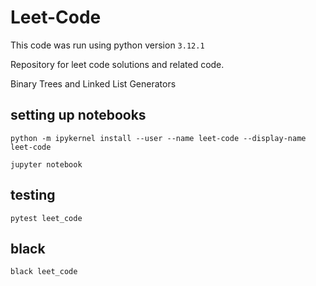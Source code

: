 # Leet-Code
This code was run using python version `3.12.1`

Repository for leet code solutions and related code.

Binary Trees and Linked List Generators


## setting up notebooks
```shell
python -m ipykernel install --user --name leet-code --display-name leet-code
```

```shell
jupyter notebook
```

## testing
```shell
pytest leet_code
```

## black
```shell
black leet_code
```
